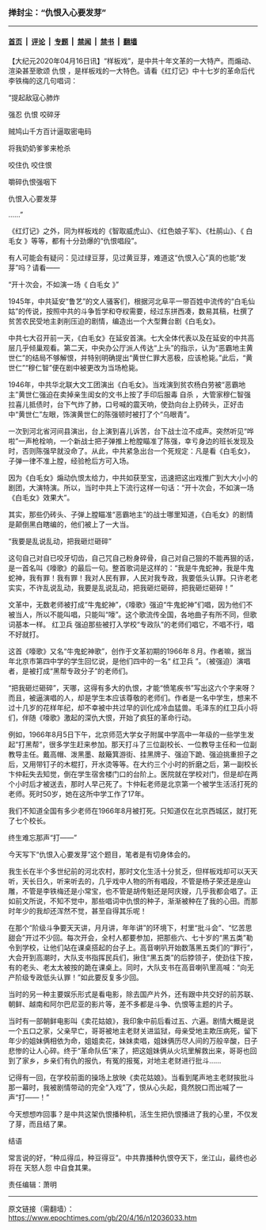 ### 掸封尘：“仇恨入心要发芽”

---

#### [首页](../../../..?n12036033) &nbsp;|&nbsp; [评论](../../../../../epoch-comment?n12036033) &nbsp;|&nbsp; [专题](../../../../../epoch-special?n12036033) &nbsp;|&nbsp; [禁闻](../../../../../epoch-news?n12036033) &nbsp;|&nbsp; [禁书](../../../../../books?n12036033) &nbsp;|&nbsp; [翻墙](https://github.com/gfw-breaker/nogfw/blob/master/README.md?n12036033)


<div class="post_content" id="artbody" itemprop="articleBody">
 <!-- article content begin -->
 <p>
  【大纪元2020年04月16日讯】“样板戏”，是中共十年文革的一大特产。而煽动、渲染甚至歌颂
  <ok href="https://www.epochtimes.com/gb/tag/%E4%BB%87%E6%81%A8.html">
   仇恨
  </ok>
  ，是样板戏的一大特色。请看《红灯记》中十七岁的革命后代李铁梅的这几句唱词：
 </p>
 <p>
  “提起敌寇心肺炸
 </p>
 <p>
  强忍
  <ok href="https://www.epochtimes.com/gb/tag/%E4%BB%87%E6%81%A8.html">
   仇恨
  </ok>
  咬碎牙
 </p>
 <p>
  贼鸠山千方百计逼取密电码
 </p>
 <p>
  将我奶奶爹爹来枪杀
 </p>
 <p>
  咬住仇 咬住恨
 </p>
 <p>
  嚼碎仇恨强咽下
 </p>
 <p>
  仇恨入心要发芽
 </p>
 <p>
  ……”
 </p>
 <p>
  《红灯记》之外，同为样板戏的《智取威虎山》、《红色娘子军》、《杜鹃山》、《
  <ok href="https://www.epochtimes.com/gb/tag/%E7%99%BD%E6%AF%9B%E5%A5%B3.html">
   白毛女
  </ok>
  》等等，都有十分劲爆的“仇恨唱段”。
 </p>
 <p>
  有人可能会有疑问：见过绿豆芽，见过黄豆芽，难道这“仇恨入心”真的也能“发芽”吗？请看——
 </p>
 <p>
  “开十次会，不如演一场《
  <ok href="https://www.epochtimes.com/gb/tag/%E7%99%BD%E6%AF%9B%E5%A5%B3.html">
   白毛女
  </ok>
  》”
 </p>
 <p>
  1945年，中共延安“鲁艺”的文人骚客们，根据河北阜平一带百姓中流传的“白毛仙姑”的传说，按照中共的斗争哲学和夺权需要，经过东拼西凑，数易其稿，杜撰了贫苦农民受地主剥削压迫的剧情，编造出一个大型舞台剧《白毛女》。
 </p>
 <p>
  中共七大召开前一天，《白毛女》在延安首演。七大全体代表以及在延安的中共高层几乎倾巢观看。第二天，中央办公厅派人传达“上头”的指示，认为“恶霸地主黄世仁”的结局不够解恨，并特别明确提出“黄世仁罪大恶极，应该枪毙。”此后，“黄世仁”“穆仁智”便在剧中被更改为当场枪毙。
 </p>
 <p>
  1946年，中共华北联大文工团演出《白毛女》。当戏演到贫农杨白劳被“恶霸地主”黄世仁强迫在卖掉亲生闺女的文书上按了手印后服毒
  <ok href="https://www.epochtimes.com/gb/tag/%E8%87%AA%E6%9D%80.html">
   自杀
  </ok>
  ，大管家穆仁智强拉喜儿抵债时，台下气炸了肺，口号喊的震天响，使劲向台上扔砖头，正好击中“黄世仁”左眼，饰演黄世仁的陈强顿时被打了个“乌眼青”。
 </p>
 <p>
  一次到河北省河间县演出，台上演到喜儿诉苦，台下战士泣不成声。突然听见“哗啦”一声枪栓响，一个新战士把子弹推上枪膛瞄准了陈强，幸亏身边的班长发现及时，否则陈强早就没命了。从此，中共紧急出台一个死规定：凡是看《白毛女》，子弹一律不准上膛，经验枪后方可入场。
 </p>
 <p>
  因为《白毛女》煽动仇恨太给力，中共如获至宝，迅速把这出戏推广到大大小小的剧团，大演特演。所以，当时中共上下流行这样一句话：“开十次会，不如演一场《白毛女》效果大”。
 </p>
 <p>
  其实，那些仍砖头、子弹上膛瞄准“恶霸地主”的战士哪里知道，《白毛女》的剧情是颠倒黑白瞎编的，他们被上了一大当。
 </p>
 <p>
  “我要是乱说乱动，把我砸烂砸碎”
 </p>
 <p>
  这句自己对自已咬牙切齿，自己咒自己粉身碎骨，自己对自己狠的不能再狠的话，是一首名叫《嚎歌》的最后一句。整首歌词是这样的：“我是牛鬼蛇神，我是牛鬼蛇神，我有罪！我有罪！我对人民有罪，人民对我专政，我要低头认罪。只许老老实实，不许乱说乱动，我要是乱说乱动，把我砸烂砸碎，把我砸烂砸碎！”
 </p>
 <p>
  文革中，无数老师被打成“牛鬼蛇神”，《嚎歌》强迫“牛鬼蛇神”们唱，因为他们不被当人，所以不能叫唱，只能叫“嚎”。这个歌流传全国，各地曲子有所不同，但歌词基本一样。
  <ok href="https://www.epochtimes.com/gb/tag/%E7%BA%A2%E5%8D%AB%E5%85%B5.html">
   红卫兵
  </ok>
  强迫那些被打入学校“专政队”的老师们唱它，不唱不行，唱不好就打。
 </p>
 <p>
  这首《嚎歌》又名“牛鬼蛇神歌”，创作于文革初期的1966年８月。作者嘛，据当年北京市第四中学的学生回忆说，是他们四中的一名“
  <ok href="https://www.epochtimes.com/gb/tag/%E7%BA%A2%E5%8D%AB%E5%85%B5.html">
   红卫兵
  </ok>
  ”。（被强迫）演唱者，是被打成“黑帮专政分子”的老师们。
 </p>
 <p>
  “把我砸烂砸碎”，天哪，这得有多大的仇恨，才能“愤笔疾书”写出这六个字来呀？而且，被逼演唱的人，却是学生本应该尊敬的老师们。作者是一名中学生，想来不过十几岁的花样年纪，却不幸被中共过早的训化成冷血猛兽。毛泽东的红卫兵小将们，伴随《嚎歌》激起的深仇大恨，开始了疯狂的革命行动。
 </p>
 <p>
  例如，1966年8月5日下午，北京师范大学女子附属中学高中一年级的一些学生发起“打黑帮”，很多学生赶来参加。那天打斗了三位副校长、一位教导主任和一位副教导主任。戴高帽、泼黑墨、敲簸箕游街、挂黑牌子、强迫下跪、强迫挑重担子之后，又用带钉子的木棍打，开水烫等等。在大约三个小时的折磨之后，第一副校长卞仲耘失去知觉，倒在学生宿舍楼门口的台阶上。医院就在学校对门，但是却在两个小时后才被送去，那时人早己死了。卞仲耘老师是北京第一个被学生活活打死的老师。死时50岁，她在这所中学工作了17年。
 </p>
 <p>
  我们不知道全国有多少老师在1966年8月被打死。只知道仅在北京西城区，就打死了七个校长。
 </p>
 <p>
  终生难忘那声“打——”
 </p>
 <p>
  今天写下“仇恨入心要发芽”这个题目，笔者是有切身体会的。
 </p>
 <p>
  我生长在半个多世纪前的河北农村，那时文化生活十分贫乏，但样板戏却可以天天听，天长日久，听来听去的，几乎戏中人物的所有唱段，不管是杨子荣还是座山雕，不管是李铁梅还是小常宝，也不管是胡传魁还是阿庆嫂，几乎我都会唱了。正如前文所说，不知不觉中，那些唱词中仇恨的种子，渐渐被种在了我的心田。而那时年少的我却还浑然不觉，甚至自得其乐呢！
 </p>
 <p>
  在那个“阶级斗争要天天讲，月月讲，年年讲”的环境下，村里“批斗会”、“忆苦思甜会”开过不少回。每次开会，全村人都要参加，把那些六、七十岁的“黑五类”勒令到学校，让他们站在课桌搭起的台子上。高音喇叭开始数落黑五类们的“罪行”，大会开到高潮时，大队支书指挥民兵们，揪住“黑五类”的后脖领子，使劲往下按，有的老头、老太太被按的跪在课桌上。同时，大队支书在高音喇叭里高喊：“向无产阶级专政低头认罪！”如此要反复多少回。
 </p>
 <p>
  当时的另一种主要娱乐形式是看电影，除去国产片外，还有跟中共交好的前苏联、朝鲜、越南和阿尔巴尼亚的影片等，差不多都是斗争、仇恨等主题的片子。
 </p>
 <p>
  当时有一部朝鲜电影叫《卖花姑娘》，我印象中前后看过五、六遍。剧情大概是说一个五口之家，父亲早亡，哥哥被地主老财关进监狱，母亲受地主欺压病死，留下年少的姐妹俩相依为命，姐姐卖花，妹妹卖唱，姐妹俩历尽人间的万般辛酸，日子悲惨的让人心碎。终于“革命队伍”来了，把这姐妹俩从火坑里解救出来，哥哥也回到了家乡，乡亲们有仇的报仇，有冤的报冤，对地主老财进行批斗……
 </p>
 <p>
  记得有一回，在学校前面的操场上放映《卖花姑娘》。当看到尾声地主老财挨批斗那一幕时，我被剧情带动的完全“入戏”了，恨从心头起，竟然脱口而出喊了一声“打——！”
 </p>
 <p>
  今天想想咋回事？是中共这架仇恨播种机，活生生把仇恨播进了我的心里，不仅发了芽，而且结了果。
 </p>
 <p>
  结语
 </p>
 <p>
  常言说的好，“种瓜得瓜，种豆得豆”。中共靠播种仇恨夺天下，坐江山，最终也必将在
  <ok href="https://www.epochtimes.com/gb/tag/%E5%A4%A9%E6%80%92%E4%BA%BA%E6%80%A8.html">
   天怒人怨
  </ok>
  中自食其果。
 </p>
 <p>
  责任编辑：萧明
 </p>
 <!-- article content end -->
 <div id="below_article_ad">
 </div>
</div>


---

原文链接（需翻墙）：https://www.epochtimes.com/gb/20/4/16/n12036033.htm